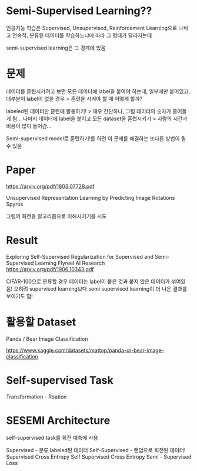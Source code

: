 # Semi-Supervised Learning??
인공지능 학습은 Supervised, Unsupervised, Reinforcement Learning으로 나뉘고
연속적, 분류된 데이터를 학습하느냐에 따라 그 형태가 달라지는데

semi-supervised learning은 그 경계에 있음

# 문제
데이터를 훈련시키려고 보면 모든 데이터에 label을 붙여야 하는데, 
일부에만 붙어있고, 대부분이 label이 없을 경우 > 훈련을 시켜야 할 때 어떻게 할까?

labeled된 데이터만 훈련에 활용하기! > 매우 간단하나, 그럼 데이터의 숫자가 줄어들게 됨...
나머지 데이터에 label을 붙이고 모든 dataset을 훈련시키기 > 사람의 시간과 비용이 많이 들어감...

Semi-supervised model로 훈련하기!를 하면 이 문제를 해결하는 또다른 방법이 될 수 있음

# Paper

https://arxiv.org/pdf/1803.07728.pdf

Unsupervised Representation Learning by Predicting Image Rotations
Spyros 

그림의 회전을 알고리즘으로 이해시키기를 시도

# Result

Exploring Self-Supervised Regularization for Supervised and Semi-Supervised Learning
Flyreel AI Research
https://arxiv.org/pdf/1906.10343.pdf

CIFAR-100으로 분류할 경우
데이터는 label이 붙은 것과 붙지 않은 데이터가 섞여있음!
오히려 supervised learning보다 semi supervised learning이 더 나은 결과를 보이기도 함!

# 활용할 Dataset
Panda / Bear Image Classification

https://www.kaggle.com/datasets/mattop/panda-or-bear-image-classification

# Self-supervised Task
Transformation - Roation

# SESEMI Architecture
self-supervised task를 회전 예측에 사용

Supervised - 분류 labeled된 데이터
Self-Supervised - 랜덤으로 회전된 데이터!
Supervised Cross Entropy
Self Supervised Cross Entropy
Semi - Supervised Loss

